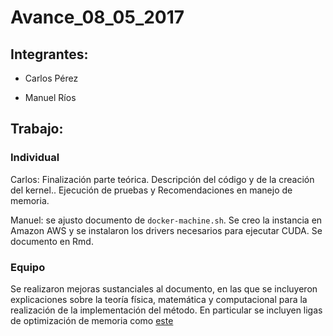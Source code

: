 # Avance_08_05_2017

## Integrantes:

* Carlos Pérez

* Manuel Ríos

## Trabajo:

### Individual

Carlos: Finalización parte teórica.  Descripción del código y de la creación del kernel.. Ejecución de pruebas y Recomendaciones en manejo de memoria. 

Manuel: se ajusto documento de `docker-machine.sh`. Se creo la instancia en Amazon AWS y se instalaron los drivers necesarios para ejecutar CUDA. Se documento en Rmd.

### Equipo

Se realizaron mejoras sustanciales al documento, en las que se incluyeron explicaciones sobre la teoría física, matemática y computacional para la realización de la implementación del método. En particular se incluyen ligas de optimización de memoria como [este](http://docs.nvidia.com/cuda/cuda-c-best-practices-guide/#memory-optimizations)